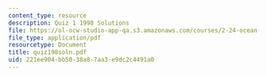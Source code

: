 ```yaml
---
content_type: resource
description: Quiz 1 1998 Solutions
file: https://ol-ocw-studio-app-qa.s3.amazonaws.com/courses/2-24-ocean-wave-interaction-with-ships-and-offshore-energy-systems-13-022-spring-2002/221ee904bb5038a87aa3e9dc2c4491a0_quiz198soln.pdf
file_type: application/pdf
resourcetype: Document
title: quiz198soln.pdf
uid: 221ee904-bb50-38a8-7aa3-e9dc2c4491a0
---
```

